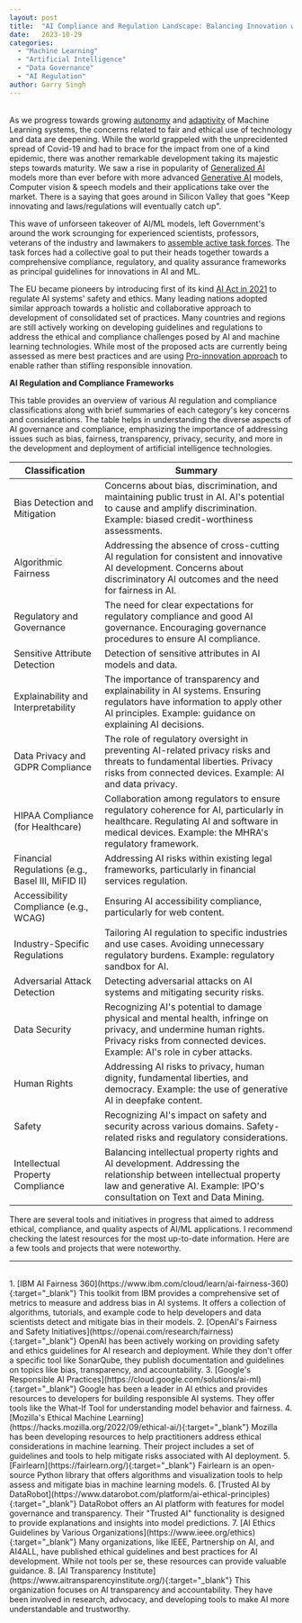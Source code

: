 ```yaml
---
layout: post
title:  "AI Compliance and Regulation Landscape: Balancing Innovation with Ethical Challenges"
date:   2023-10-29
categories: 
  - "Machine Learning"
  - "Artificial Intelligence"
  - "Data Governance"
  - "AI Regulation"
author: Garry Singh
---
```

<br>
As we progress towards growing <a href="https://dataconomy.com/2023/03/09/what-is-autonomous-artificial-intelligence/" target="_blank">autonomy</a> and <a href="https://www.gartner.com/en/information-technology/glossary/adaptive-ai" target="_blank">adaptivity</a> of Machine Learning systems, the concerns related to fair and ethical use of technology and data are deepening. While the world grappeled with the unprecidented spread of Covid-19 and had to brace for the impact from one of a kind epidemic, there was another remarkable development taking its majestic steps towards maturity. We saw a rise in popularity of <a href="https://en.wikipedia.org/wiki/Artificial_general_intelligence" target="_blank">Generalized AI</a> models more than ever before with more advanced <a href="https://en.wikipedia.org/wiki/Generative_artificial_intelligence" target="_blank">Generative AI</a> models, Computer vision & speech models and their applications take over the market. There is a saying that goes around in Silicon Valley that goes "Keep innovating and laws/regulations will eventually catch up". 

This wave of unforseen takeover of AI/ML models, left Government's around the work scrounging for experienced scientists, professors, veterans of the industry and lawmakers to <a href="https://www.gov.uk/government/publications/spring-budget-2023/spring-budget-2023-html" target="_blank">assemble active task forces</a>. The task forces had a collective goal to put their heads together towards a comprehensive compliance, regulatory, and quality assurance frameworks as principal guidelines for innovations in AI and ML. 

The EU became pioneers by introducing first of its kind <a href="https://eur-lex.europa.eu/legal-content/EN/TXT/?uri=celex%3A52021PC0206" target="_blank">AI Act in 2021</a> to regulate AI systems' safety and ethics. Many leading nations adopted similar approach towards a holistic and collaborative approach to development of consolidated set of practices. Many countries and regions are still actively working on developing guidelines and regulations to address the ethical and compliance challenges posed by AI and machine learning technologies. While most of the proposed acts are currently being assessed as mere best practices and are using <a href="https://www.gov.uk/government/publications/ai-regulation-a-pro-innovation-approach" target="_blank">Pro-innovation approach</a> to enable rather than stifling responsible innovation.

**AI Regulation and Compliance Frameworks**

This table provides an overview of various AI regulation and compliance classifications along with brief summaries of each category's key concerns and considerations. The table helps in understanding the diverse aspects of AI governance and compliance, emphasizing the importance of addressing issues such as bias, fairness, transparency, privacy, security, and more in the development and deployment of artificial intelligence technologies.

| Classification                     | Summary                                                                                                                                                                                       |
|-----------------------------------|-----------------------------------------------------------------------------------------------------------------------------------------------------------------------------------------------|
| Bias Detection and Mitigation      | Concerns about bias, discrimination, and maintaining public trust in AI. AI's potential to cause and amplify discrimination. Example: biased credit-worthiness assessments.                |
| Algorithmic Fairness               | Addressing the absence of cross-cutting AI regulation for consistent and innovative AI development. Concerns about discriminatory AI outcomes and the need for fairness in AI.            |
| Regulatory and Governance           | The need for clear expectations for regulatory compliance and good AI governance. Encouraging governance procedures to ensure AI compliance.                                          |
| Sensitive Attribute Detection       | Detection of sensitive attributes in AI models and data.                                                                                                                                    |
| Explainability and Interpretability | The importance of transparency and explainability in AI systems. Ensuring regulators have information to apply other AI principles. Example: guidance on explaining AI decisions.     |
| Data Privacy and GDPR Compliance    | The role of regulatory oversight in preventing AI-related privacy risks and threats to fundamental liberties. Privacy risks from connected devices. Example: AI and data privacy.           |
| HIPAA Compliance (for Healthcare)  | Collaboration among regulators to ensure regulatory coherence for AI, particularly in healthcare. Regulating AI and software in medical devices. Example: the MHRA's regulatory framework.  |
| Financial Regulations (e.g., Basel III, MiFID II) | Addressing AI risks within existing legal frameworks, particularly in financial services regulation.                        |
| Accessibility Compliance (e.g., WCAG) | Ensuring AI accessibility compliance, particularly for web content.                                                          |
| Industry-Specific Regulations       | Tailoring AI regulation to specific industries and use cases. Avoiding unnecessary regulatory burdens. Example: regulatory sandbox for AI.                                              |
| Adversarial Attack Detection         | Detecting adversarial attacks on AI systems and mitigating security risks.                                                       |
| Data Security                       | Recognizing AI's potential to damage physical and mental health, infringe on privacy, and undermine human rights. Privacy risks from connected devices. Example: AI's role in cyber attacks. |
| Human Rights                        | Addressing AI risks to privacy, human dignity, fundamental liberties, and democracy. Example: the use of generative AI in deepfake content.                                   |
| Safety                              | Recognizing AI's impact on safety and security across various domains. Safety-related risks and regulatory considerations.  |
| Intellectual Property Compliance    | Balancing intellectual property rights and AI development. Addressing the relationship between intellectual property law and generative AI. Example: IPO's consultation on Text and Data Mining. |



There are several tools and initiatives in progress that aimed to address ethical, compliance, and quality aspects of AI/ML applications. I recommend checking the latest resources for the most up-to-date information. Here are a few tools and projects that were noteworthy.

---
<br>
1. [IBM AI Fairness 360](https://www.ibm.com/cloud/learn/ai-fairness-360){:target="_blank"} This toolkit from IBM provides a comprehensive set of metrics to measure and address bias in AI systems. It offers a collection of algorithms, tutorials, and example code to help developers and data scientists detect and mitigate bias in their models.
2. [OpenAI's Fairness and Safety Initiatives](https://openai.com/research/fairness){:target="_blank"} OpenAI has been actively working on providing safety and ethics guidelines for AI research and deployment. While they don't offer a specific tool like SonarQube, they publish documentation and guidelines on topics like bias, transparency, and accountability.
3. [Google's Responsible AI Practices](https://cloud.google.com/solutions/ai-ml){:target="_blank"} Google has been a leader in AI ethics and provides resources to developers for building responsible AI systems. They offer tools like the What-If Tool for understanding model behavior and fairness.
4. [Mozilla's Ethical Machine Learning](https://hacks.mozilla.org/2022/09/ethical-ai/){:target="_blank"} Mozilla has been developing resources to help practitioners address ethical considerations in machine learning. Their project includes a set of guidelines and tools to help mitigate risks associated with AI deployment.
5. [Fairlearn](https://fairlearn.org/){:target="_blank"} Fairlearn is an open-source Python library that offers algorithms and visualization tools to help assess and mitigate bias in machine learning models.
6. [Trusted AI by DataRobot](https://www.datarobot.com/platform/ai-ethical-principles){:target="_blank"} DataRobot offers an AI platform with features for model governance and transparency. Their "Trusted AI" functionality is designed to provide explanations and insights into model predictions.
7. [AI Ethics Guidelines by Various Organizations](https://www.ieee.org/ethics){:target="_blank"} Many organizations, like IEEE, Partnership on AI, and AI4ALL, have published ethical guidelines and best practices for AI development. While not tools per se, these resources can provide valuable guidance.
8. [AI Transparency Institute](https://www.aitransparencyinstitute.org/){:target="_blank"} This organization focuses on AI transparency and accountability. They have been involved in research, advocacy, and developing tools to make AI more understandable and trustworthy.

<!-- Rest of your markdown content here -->
